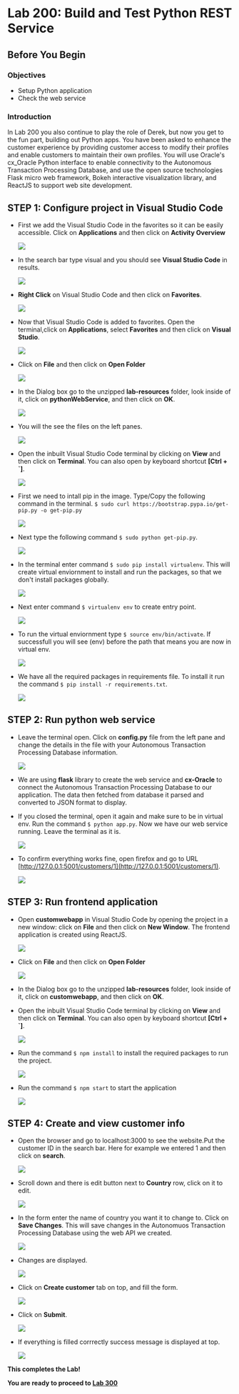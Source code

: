 # Lab 200: Build and Test Python REST Service

## Before You Begin
### Objectives
- Setup Python application 
- Check the web service

### Introduction

In Lab 200 you also continue to play the role of Derek, but now you get to the fun part, building out Python apps.  You have been asked to enhance the customer experience by providing customer access to modify their profiles and enable customers to maintain their own profiles.  You will use Oracle's cx_Oracle Python interface to enable connectivity to the Autonomous Transaction Processing Database, and use the open source technologies Flask micro web framework, Bokeh interactive visualization library, and ReactJS  to support web site development.




## **STEP 1:** Configure project in Visual Studio Code

- First we add the Visual Studio Code in the favorites so it can be easily accessible. Click on **Applications** and then click on **Activity Overview**

    ![](images/200/0-1.png " ")

- In the search bar type visual and you should see **Visual Studio Code** in results.

    ![](images/200/0-2.png " ")

- **Right Click** on Visual Studio Code and then click on **Favorites**. 

    ![](images/200/0-3.png " ")

- Now that Visual Studio Code is added to favorites. Open the terminal,click on **Applications**, select **Favorites** and then click on **Visual Studio**.

    ![](images/200/1-1.png " ")

- Click on **File** and then click on **Open Folder** 

    ![](images/200/1.png " ")

-  In the Dialog box go to the unzipped **lab-resources** folder, look inside of it, click on **pythonWebService**, and then click on **OK**.

    ![](images/200/2.png " ")

- You will the see the files on the left panes.

    ![](images/200/3.png " ")

- Open the inbuilt Visual Studio Code terminal by clicking on **View** and then click on **Terminal**. You can also open by keyboard shortcut **[Ctrl + `]**.

    ![](images/200/4.png " ")

- First we need to intall pip in the image. Type/Copy the following command in the terminal. 
`$ sudo curl https://bootstrap.pypa.io/get-pip.py -o get-pip.py`

    ![](images/200/5-1.png " ")

- Next type the following command `$ sudo python get-pip.py`.

    ![](images/200/5-2.png " ")

- In the terminal enter command `$ sudo pip install virtualenv`. This will create virtual enviornment to install and run the packages, so that we don't install packages globally.

    ![](images/200/5.png " ")

- Next enter command `$ virtualenv env` to create entry point.

    ![](images/200/6.png " ")

- To run the virtual enviornment type `$ source env/bin/activate`. If successfull you will see (env) before the path that means you are now in virtual env.

    ![](images/200/7.png " ")

- We have all the required packages in requirements file. To install it run the command `$ pip install -r requirements.txt`.

    ![](images/200/8.png " ")


## **STEP 2:** Run python web service

- Leave the terminal open. Click on **config.py** file from the left pane and change the details in the file with your Autonomous Transaction Processing Database information.

    ![](images/200/9.png " ")

- We are using **flask** library to create the web service and **cx-Oracle** to connect the Autonomous Transaction Processing Database to our application. The data then fetched from database it parsed and converted to JSON format to display.
- If you closed the terminal, open it again and make sure to be in virtual env. Run the command `$ python app.py`. Now we have our web service running. Leave the terminal as it is.

    ![](images/200/10.png " ")

- To confirm everything works fine, open firefox and go to URL [http://127.0.0.1:5001/customers/1](http://127.0.0.1:5001/customers/1).
    
    ![](images/200/11.png " ")


## **STEP 3:** Run frontend application

- Open **customwebapp** in Visual Studio Code by opening the project in a new window: click on **File** and then click on **New Window**. The frontend application is created using ReactJS.

    ![](images/200/12-1.png " ")

- Click on **File** and then click on **Open Folder** 

    ![](images/200/1.png " ")

-  In the Dialog box go to the unzipped **lab-resources** folder, look inside of it, click on **customwebapp**, and then click on **OK**.

- Open the inbuilt Visual Studio Code terminal by clicking on **View** and then click on **Terminal**. You can also open by keyboard shortcut **[Ctrl + `]**.

    ![](images/200/4.png " ")

- Run the command `$ npm install` to install the required packages to run the project.

    ![](images/200/12.png " ")

- Run the command `$ npm start` to start the application 

    ![](images/200/13.png " ")


## **STEP 4:** Create and view customer info

- Open the browser and go to localhost:3000 to see the website.Put the customer ID in the search bar. Here for example we entered 1 and then click on **search**.

    ![](images/200/14.png " ")

- Scroll down and there is edit button next to **Country** row, click on it to edit.

    ![](images/200/15.png " ")
  
- In the form enter the name of country you want it to change to. Click on **Save Changes**. This will save changes in the Autonomuos Transaction Processing Database using the web API we created.

    ![](images/200/16.png " ")
   
- Changes are displayed.
    
    ![](images/200/17.png " ")

- Click on **Create customer** tab on top, and fill the form.

    ![](images/200/18.png " ")
  
- Click on **Submit**.

    ![](images/200/19.png " ")

- If everything is filled corrrectly success message is displayed at top.
    
    ![](images/200/20.png " ")


**This completes the Lab!**

**You are ready to proceed to [Lab 300](LabGuide300.md)**